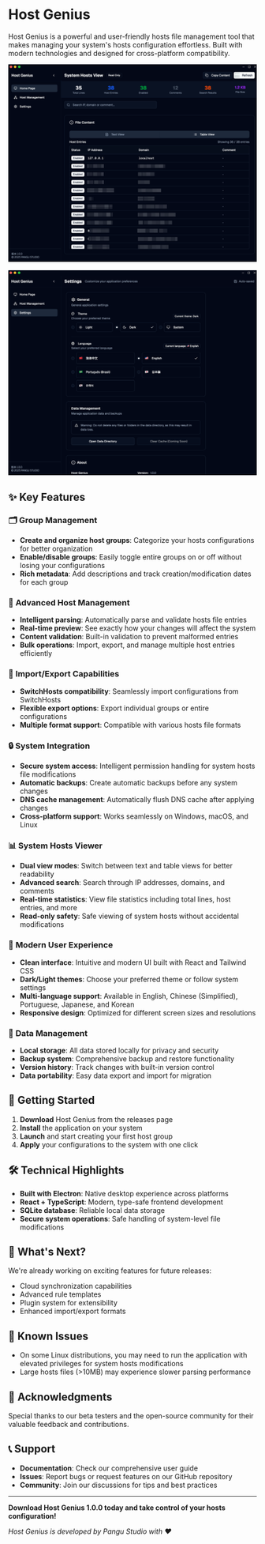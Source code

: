 # Host Genius


Host Genius is a powerful and user-friendly hosts file management tool that makes managing your system's hosts configuration effortless. Built with modern technologies and designed for cross-platform compatibility.

![overview img](./images/overview_en.png)

![setting img](./images/settings.png)

## ✨ Key Features

### 🗂️ **Group Management**

- **Create and organize host groups**: Categorize your hosts configurations for better organization
- **Enable/disable groups**: Easily toggle entire groups on or off without losing your configurations
- **Rich metadata**: Add descriptions and track creation/modification dates for each group

### 🔧 **Advanced Host Management**

- **Intelligent parsing**: Automatically parse and validate hosts file entries
- **Real-time preview**: See exactly how your changes will affect the system
- **Content validation**: Built-in validation to prevent malformed entries
- **Bulk operations**: Import, export, and manage multiple host entries efficiently

### 🔄 **Import/Export Capabilities**

- **SwitchHosts compatibility**: Seamlessly import configurations from SwitchHosts
- **Flexible export options**: Export individual groups or entire configurations
- **Multiple format support**: Compatible with various hosts file formats

### 🔒 **System Integration**

- **Secure system access**: Intelligent permission handling for system hosts file modifications
- **Automatic backups**: Create automatic backups before any system changes
- **DNS cache management**: Automatically flush DNS cache after applying changes
- **Cross-platform support**: Works seamlessly on Windows, macOS, and Linux

### 📊 **System Hosts Viewer**

- **Dual view modes**: Switch between text and table views for better readability
- **Advanced search**: Search through IP addresses, domains, and comments
- **Real-time statistics**: View file statistics including total lines, host entries, and more
- **Read-only safety**: Safe viewing of system hosts without accidental modifications

### 🎨 **Modern User Experience**

- **Clean interface**: Intuitive and modern UI built with React and Tailwind CSS
- **Dark/Light themes**: Choose your preferred theme or follow system settings
- **Multi-language support**: Available in English, Chinese (Simplified), Portuguese, Japanese, and Korean
- **Responsive design**: Optimized for different screen sizes and resolutions

### 💾 **Data Management**

- **Local storage**: All data stored locally for privacy and security
- **Backup system**: Comprehensive backup and restore functionality
- **Version history**: Track changes with built-in version control
- **Data portability**: Easy data export and import for migration

## 🚀 **Getting Started**

1. **Download** Host Genius from the releases page
2. **Install** the application on your system
3. **Launch** and start creating your first host group
4. **Apply** your configurations to the system with one click

## 🛠️ **Technical Highlights**

- **Built with Electron**: Native desktop experience across platforms
- **React + TypeScript**: Modern, type-safe frontend development
- **SQLite database**: Reliable local data storage
- **Secure system operations**: Safe handling of system-level file modifications

## 🔮 **What's Next?**

We're already working on exciting features for future releases:

- Cloud synchronization capabilities
- Advanced rule templates
- Plugin system for extensibility
- Enhanced import/export formats

## 🐛 **Known Issues**

- On some Linux distributions, you may need to run the application with elevated privileges for system hosts modifications
- Large hosts files (>10MB) may experience slower parsing performance

## 🙏 **Acknowledgments**

Special thanks to our beta testers and the open-source community for their valuable feedback and contributions.

## 📞 **Support**

- **Documentation**: Check our comprehensive user guide
- **Issues**: Report bugs or request features on our GitHub repository
- **Community**: Join our discussions for tips and best practices

---

**Download Host Genius 1.0.0 today and take control of your hosts configuration!**

*Host Genius is developed by Pangu Studio with ❤️*
